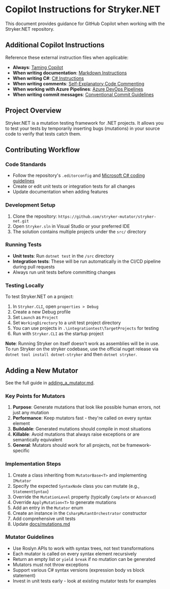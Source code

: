 # Copilot Instructions for Stryker.NET

This document provides guidance for GitHub Copilot when working with the Stryker.NET repository.

## Additional Copilot Instructions

Reference these external instruction files when applicable:
- **Always**: [Taming Copilot](./instructions/taming-copilot.instructions.md)
- **When writing documentation**: [Markdown Instructions](./instructions/markdown.instructions.md)
- **When writing C#**: [C# Instructions](./instructions/csharp.instructions.md)
- **When writing comments**: [Self-Explanatory Code Commenting](./instructions/self-explanatory-code-commenting.instructions.md)
- **When working with Azure Pipelines**: [Azure DevOps Pipelines](./instructions/azure-devops-pipelines.instructions.md)
- **When writing commit messages**: [Conventional Commit Guidelines](./instructions/conventional-commit.prompt.md)

## Project Overview

Stryker.NET is a mutation testing framework for .NET projects. It allows you to test your tests by temporarily inserting bugs (mutations) in your source code to verify that tests catch them.

## Contributing Workflow

### Code Standards
- Follow the repository's `.editorconfig` and [Microsoft C# coding guidelines](https://docs.microsoft.com/en-us/dotnet/csharp/programming-guide/inside-a-program/coding-conventions)
- Create or edit unit tests or integration tests for all changes
- Update documentation when adding features

### Development Setup
1. Clone the repository: `https://github.com/stryker-mutator/stryker-net.git`
2. Open `Stryker.sln` in Visual Studio or your preferred IDE
3. The solution contains multiple projects under the `src/` directory

### Running Tests
- **Unit tests**: Run `dotnet test` in the `/src` directory
- **Integration tests**: These will be run automatically in the CI/CD pipeline during pull requests
- Always run unit tests before committing changes

### Testing Locally
To test Stryker.NET on a project:
1. In `Stryker.CLI`, open `properties > Debug`
2. Create a new Debug profile
3. Set `Launch` as `Project`
4. Set `WorkingDirectory` to a unit test project directory
5. You can use projects in `.\integrationtest\TargetProjects` for testing
6. Run with `Stryker.CLI` as the startup project

**Note**: Running Stryker on itself doesn't work as assemblies will be in use. To run Stryker on the stryker codebase, use the official nuget release via `dotnet tool install dotnet-stryker` and then `dotnet stryker`.

## Adding a New Mutator

See the full guide in [adding_a_mutator.md](../adding_a_mutator.md).

### Key Points for Mutators
1. **Purpose**: Generate mutations that look like possible human errors, not just any mutation
2. **Performance**: Keep mutators fast - they're called on every syntax element
3. **Buildable**: Generated mutations should compile in most situations
4. **Killable**: Avoid mutations that always raise exceptions or are semantically equivalent
5. **General**: Mutators should work for all projects, not be framework-specific

### Implementation Steps
1. Create a class inheriting from `MutatorBase<T>` and implementing `IMutator`
2. Specify the expected `SyntaxNode` class you can mutate (e.g., `StatementSyntax`)
3. Override the `MutationLevel` property (typically `Complete` or `Advanced`)
4. Override `ApplyMutation<T>` to generate mutations
5. Add an entry in the `Mutator` enum
6. Create an instance in the `CsharpMutantOrchestrator` constructor
7. Add comprehensive unit tests
8. Update [docs/mutations.md](../docs/mutations.md)

### Mutator Guidelines
- Use Roslyn APIs to work with syntax trees, not text transformations
- Each mutator is called on every syntax element recursively
- Return an empty list or `yield break` if no mutation can be generated
- Mutators must not throw exceptions
- Support various C# syntax versions (expression body vs block statement)
- Invest in unit tests early - look at existing mutator tests for examples
